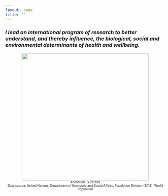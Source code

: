 ```yaml
---
layout: page
title: ""
---
```


### _I lead an international program of research to better understand, and thereby influence, the biological, social and environmental determinants of health and wellbeing._


<p align="center">
<img src="https://gavinfpereira.github.io/assets/childmortality.gif" width="400" height="400" />
<br>
<sub><sup>Animation: G.Pereira<br>Data source: United Nations, Department of Economic and Social Affairs, Population Division (2019). World Population </sup></sub>
</p>
